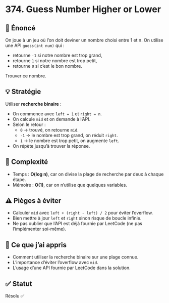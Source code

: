 # 374. Guess Number Higher or Lower

## 📝 Énoncé
On joue à un jeu où l’on doit deviner un nombre choisi entre 1 et n.
On utilise une API `guess(int num)` qui :
- retourne `-1` si notre nombre est trop grand,
- retourne `1` si notre nombre est trop petit,
- retourne `0` si c’est le bon nombre.

Trouver ce nombre.

## 💡 Stratégie
Utiliser **recherche binaire** :
- On commence avec `left = 1` et `right = n`.
- On calcule `mid` et on demande à l’API.
- Selon le retour :
  - `0` → trouvé, on retourne `mid`.
  - `-1` → le nombre est trop grand, on réduit `right`.
  - `1` → le nombre est trop petit, on augmente `left`.
- On répète jusqu’à trouver la réponse.

## 🧠 Complexité
- Temps : **O(log n)**, car on divise la plage de recherche par deux à chaque étape.
- Mémoire : **O(1)**, car on n’utilise que quelques variables.

## ⚠️ Pièges à éviter
- Calculer `mid` avec `left + (right - left) / 2` pour éviter l’overflow.
- Bien mettre à jour `left` et `right` sinon risque de boucle infinie.
- Ne pas oublier que l’API est déjà fournie par LeetCode (ne pas l’implémenter soi-même).

## 💬 Ce que j’ai appris
- Comment utiliser la recherche binaire sur une plage connue.
- L’importance d’éviter l’overflow avec `mid`.
- L’usage d’une API fournie par LeetCode dans la solution.

## ✅ Statut
Résolu ✅